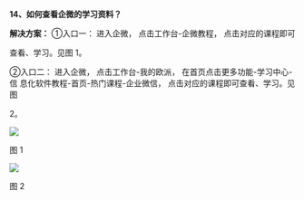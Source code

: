 <a name="bookmark32"></a>**14、如何查看企微的学习资料？**

**解决方案：**  ①入口一： 进入企微，  点击工作台-企微教程，  点击对应的课程即可

查看、学习。见图 1。

②入口二： 进入企微， 点击工作台-我的欧派， 在首页点击更多功能-学习中心-信 息化软件教程-首页-热门课程-企业微信， 点击对应的课程即可查看、学习。见图

2。


![](Aspose.Words.aca87248-de04-4a2d-8e8a-3952345973ad.011.png)

图 1

![](Aspose.Words.aca87248-de04-4a2d-8e8a-3952345973ad.012.png)

图 2


